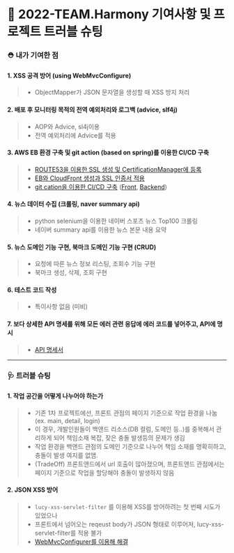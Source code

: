 # 🔫 2022-TEAM.Harmony 기여사항 및 프로젝트 트러블 슈팅

### ⛑ 내가 기여한 점

#### 1. XSS 공격 방어 (using WebMvcConfigure)
> - ObjectMapper가 JSON 문자열을 생성할 때 XSS 방지 처리

#### 2. 배포 후 모니터링 목적의 전역 예외처리와 로그백 (advice, slf4j)
> - AOP와 Advice, sl4j이용
> - 전역 예외처리에 Advice를 적용

#### 3. AWS EB 환경 구축 및 git action (based on spring)를 이용한 CI/CD 구축
> - [ROUTE53을 이용한 SSL 생성 및 CertificationManager에 등록](https://blog.naver.com/cksgurwkd12/222845288814)
> - [EB와 CloudFront 생성과 SSL 인증서 적용](https://blog.naver.com/cksgurwkd12/222845310032)
> - [git cation을 이용한 CI/CD 구축](https://blog.naver.com/cksgurwkd12/222845312289)
([Front](https://github.com/2022-Harmony/NewsCommunity-bFinal/actions), [Backend](https://github.com/2022-Harmony/NewsCommunity-bFinal/actions))

#### 4. 뉴스 데이터 수집 (크롤링, naver summary api)
> - python selenium을 이용한 네이버 스포츠 뉴스 Top100 크롤링
> - 네이버 summary api를 이용한 뉴스 본문 내용 요약

#### 5. 뉴스 도메인 기능 구현, 북마크 도메인 기능 구현 (CRUD)
> - 요청에 따른 뉴스 정보 리스팅, 조회수 기능 구현
> - 북마크 생성, 삭제, 조회 구현

#### 6. 테스트 코드 작성
> - 특이사항 없음 (미비)

#### 7. 보다 상세한 API 명세를 위해 모든 에러 관련 응답에 에러 코드를 넣어주고, API에 명시
> - [API 명세서](https://github.com/2022-Harmony/NewsCommunity-bFinal/wiki/API-%EB%AA%85%EC%84%B8%EC%84%9C)


*****
### 🩺 트러블 슈팅

#### 1. 작업 공간을 어떻게 나누어야 하는가
> - 기존 1차 프로젝트에선, 프론트 관점의 페이지 기준으로 작업 환경을 나눔 (ex. main, detail, login)
> - 이 경우, 개발인원들이 백앤드 리소스(DB 컬럼, 도메인 등..)를 중복해서 관리하게 되어 책임소재 복잡, 잦은 충돌 발생등의 문제가 생김
> - 작업 환경을 백앤드 관점의 도메인 기준으로 나누어 책임 소재를 명확히하고, 충돌이 발생 여지를 없앰.
> - (TradeOff) 프론트앤드에서 url 호출이 많아졌으며, 프론트앤드 관점에서는 페이지 기준으로 작업을 할당해야 충돌이 발생하지 않음

#### 2. JSON XSS 방어
> - `lucy-xss-servlet-filter` 를 이용해 XSS를 방어하려는 첫 번째 시도가 있었으나
> - 프론트에서 넘어오는 reqeust body가 JSON 형태로 이루어져, lucy-xss-servlet-filter를 적용 불가
> - [WebMvcConfigurer를 이용해 해결](https://blog.naver.com/cksgurwkd12/222851309953)
